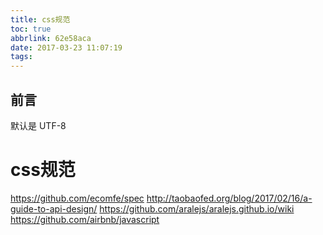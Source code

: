 ```yaml
---
title: css规范
toc: true
abbrlink: 62e58aca
date: 2017-03-23 11:07:19
tags:
---
```


## 前言
默认是 UTF-8




# css规范

https://github.com/ecomfe/spec
http://taobaofed.org/blog/2017/02/16/a-guide-to-api-design/
https://github.com/aralejs/aralejs.github.io/wiki
https://github.com/airbnb/javascript